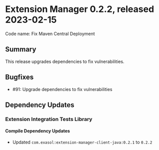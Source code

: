 # Extension Manager 0.2.2, released 2023-02-15

Code name: Fix Maven Central Deployment

## Summary

This release upgrades dependencies to fix vulnerabilities.

## Bugfixes

* #91: Upgrade dependencies to fix vulnerabilities

## Dependency Updates

### Extension Integration Tests Library

#### Compile Dependency Updates

* Updated `com.exasol:extension-manager-client-java:0.2.1` to `0.2.2`
